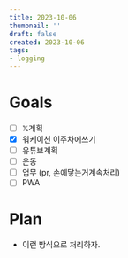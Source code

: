```yaml
---
title: 2023-10-06
thumbnail: ''
draft: false
created: 2023-10-06
tags:
- logging
---
```


# Goals

* [ ] 𝕏계획
* [x] 워케이션 이주차에쓰기
* [ ] 유튜브계획
* [ ] 운동
* [ ] 업무 (pr, 손에닿는거계속처리)
* [ ] PWA

# Plan

* 이런 방식으로 처리하자.
